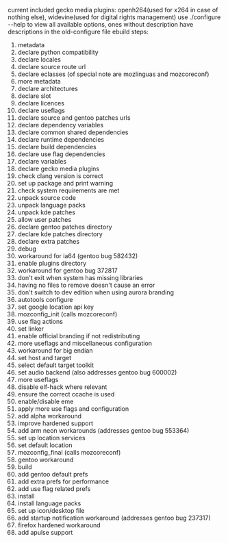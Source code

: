 current included gecko media plugins: openh264(used for x264 in case of nothing else), widevine(used for digital rights management)
use ./configure --help to view all available options, ones without description have descriptions in the old-configure file
ebuild steps:
1. metadata
2. declare python compatibility
3. declare locales
4. declare source route url
5. declare eclasses (of special note are mozlinguas and mozcoreconf)
6. more metadata
7. declare architectures
8. declare slot
9. declare licences
10. declare useflags
11. declare source and gentoo patches urls
12. declare dependency variables
13. declare common shared dependencies
14. declare runtime dependencies
15. declare build dependencies
16. declare use flag dependencies
17. declare variables
18. declare gecko media plugins
19. check clang version is correct
20. set up package and print warning
21. check system requirements are met
22. unpack source code
23. unpack language packs
24. unpack kde patches
25. allow user patches
25. declare gentoo patches directory
26. declare kde patches directory
27. declare extra patches
28. debug
29. workaround for ia64 (gentoo bug 582432)
30. enable plugins directory
31. workaround for gentoo bug 372817
32. don't exit when system has missing libraries
33. having no files to remove doesn't cause an error
34. don't switch to dev edition when using aurora branding
35. autotools configure
36. set google location api key
37. mozconfig_init (calls mozcoreconf)
38. use flag actions
39. set linker
40. enable official branding if not redistributing
41. more useflags and miscellaneous configuration
42. workaround for big endian
43. set host and target
44. select default target toolkit
45. set audio backend (also addresses gentoo bug 600002)
46. more useflags
47. disable elf-hack where relevant
49. ensure the correct ccache is used
49. enable/disable eme
50. apply more use flags and configuration
50. add alpha workaround
51. improve hardened support
52. add arm neon workarounds (addresses gentoo bug 553364)
53. set up location services
54. set default location
55. mozconfig_final (calls mozcoreconf)
56. gentoo workaround
57. build
58. add gentoo default prefs
59. add extra prefs for performance
60. add use flag related prefs
61. install
62. install language packs
63. set up icon/desktop file
64. add startup notification workaround (addresses gentoo bug 237317)
65. firefox hardened workaround
66. add apulse support
